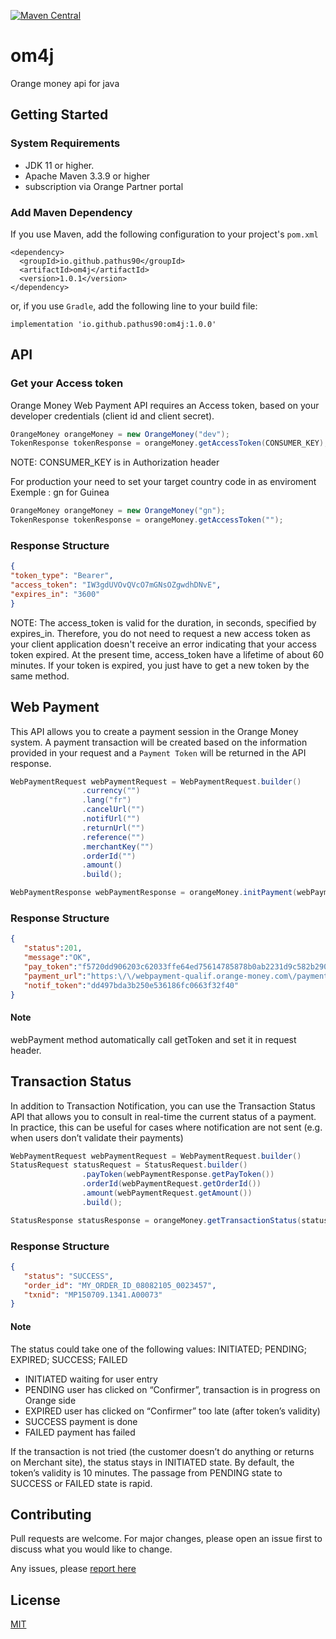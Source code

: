 [![Maven Central](https://img.shields.io/maven-central/v/io.github.pathus90/om4j.svg?label=Maven%20Central)](https://search.maven.org/search?q=g:%22io.github.pathus90%22%20AND%20a:%22om4j%22)

# om4j

Orange money api for java

## Getting Started

### System Requirements
 - JDK 11 or higher.
 - Apache Maven 3.3.9 or higher
 - subscription via Orange Partner portal
 
### Add Maven Dependency
If you use Maven, add the following configuration to your project's `pom.xml`
```maven
<dependency>
  <groupId>io.github.pathus90</groupId>
  <artifactId>om4j</artifactId>
  <version>1.0.1</version>
</dependency>
```
or, if you use `Gradle`, add the following line to your build file:
```
implementation 'io.github.pathus90:om4j:1.0.0'
```

## API

### Get your Access token
Orange Money Web Payment API requires an Access token, based on your developer credentials (client id and client secret).

``` java
OrangeMoney orangeMoney = new OrangeMoney("dev");
TokenResponse tokenResponse = orangeMoney.getAccessToken(CONSUMER_KEY);
```
NOTE:  CONSUMER_KEY is in Authorization header

For production your need to set your target country code in as enviroment 
Exemple : gn for Guinea

``` java
OrangeMoney orangeMoney = new OrangeMoney("gn");
TokenResponse tokenResponse = orangeMoney.getAccessToken("");

```
###  Response Structure
``` json
{
"token_type": "Bearer",
"access_token": "IW3gdUVOvQVcO7mGNsOZgwdhDNvE",
"expires_in": "3600"
}
```

NOTE: The access_token is valid for the duration, in seconds, specified by expires_in. Therefore, you do not need to request a new access token as your client application doesn't receive an error indicating that your access token expired. At the present time, access_token have a lifetime of about 60 minutes.
If your token is expired, you just have to get a new token by the same method.

## Web Payment
This API allows you to create a payment session in the Orange Money system. A payment transaction will be created based on the information provided in your request and a `Payment Token` will be returned in the API response.
``` java
WebPaymentRequest webPaymentRequest = WebPaymentRequest.builder()
				.currency("")
				.lang("fr")
				.cancelUrl("")
				.notifUrl("")
				.returnUrl("")
				.reference("")
				.merchantKey("")
				.orderId("")
				.amount()
				.build();

WebPaymentResponse webPaymentResponse = orangeMoney.initPayment(webPaymentRequest, "ACCESS_TOKEN");
```

###  Response Structure
``` json
{
   "status":201,
   "message":"OK",
   "pay_token":"f5720dd906203c62033ffe64ed75614785878b0ab2231d9c582b2908fca0ab9a",
   "payment_url":"https:\/\/webpayment-qualif.orange-money.com\/payment\/pay_token\/f5720dd906203c62033ffe64ed75614785878b0ab2231d9c582b2908fca0ab9a",
   "notif_token":"dd497bda3b250e536186fc0663f32f40"
}
```
#### Note
webPayment method automatically call getToken and set it in request header.

## Transaction Status
In addition to Transaction Notification, you can use the Transaction Status API that allows you to consult in real-time the current status of a payment. In practice, this can be useful for cases where notification are not sent (e.g. when users don’t validate their payments)

``` java
WebPaymentRequest webPaymentRequest = WebPaymentRequest.builder()
StatusRequest statusRequest = StatusRequest.builder()
				.payToken(webPaymentResponse.getPayToken())
				.orderId(webPaymentRequest.getOrderId())
				.amount(webPaymentRequest.getAmount())
				.build();

StatusResponse statusResponse = orangeMoney.getTransactionStatus(statusRequest, "ACCESS_TOKEN");

```
###  Response Structure

``` json
{
   "status": "SUCCESS",
   "order_id": "MY_ORDER_ID_08082105_0023457",
   "txnid": "MP150709.1341.A00073"
}
```
#### Note

The status could take one of the following values: INITIATED; PENDING; EXPIRED; SUCCESS; FAILED
- INITIATED waiting for user entry
- PENDING user has clicked on “Confirmer”, transaction is in progress on Orange side
- EXPIRED user has clicked on “Confirmer” too late (after token’s validity)
- SUCCESS payment is done
- FAILED payment has failed

If the transaction is not tried (the customer doesn’t do anything or returns on Merchant site), the status stays in INITIATED state. By default, the token’s validity is 10 minutes. The passage from PENDING state to SUCCESS or FAILED state is rapid.


## Contributing
Pull requests are welcome. For major changes, please open an issue first to discuss what you would like to change.

Any issues, please [report here](https://github.com/pathus90/om4j/issues)

## License
[MIT](https://choosealicense.com/licenses/mit/)
